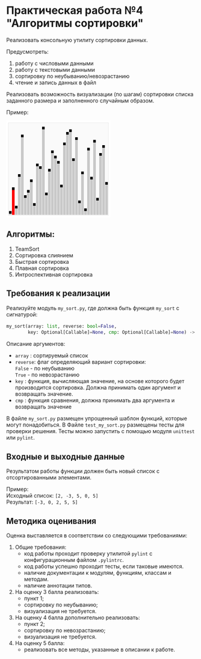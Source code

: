 # Практическая работа №4 "Алгоритмы сортировки"

Реализовать консольную утилиту сортировки данных.

Предусмотреть:
1) работу с числовыми данными
2) работу с текстовыми данными
3) сортировку по неубыванию/невозрастанию
4) чтение и запись данных в файл

Реализовать возможность визуализации (по шагам) сортировки списка
заданного размера и заполненного случайным образом.

Пример:

![Шейкерная сортировка, shaker sort](../../image/shaker_sort.gif)

## Алгоритмы:

1) TeamSort
2) Сортировка слиянием
3) Быстрая сортировка
4) Плавная сортировка
5) Интроспективная сортировка

##  Требования к реализации

Реализуйте модуль ```my_sort.py```, где должна быть функция
```my_sort``` с сигнатурой:

```python
my_sort(array: list, reverse: bool=False,
		key: Optional[Callable]=None, cmp: Optional[Callable]=None) -> list
```

Описание аргументов:

- ```array```  : сортируемый список
- ```reverse```: флаг определяющий вариант сортировки:<br>
		 		 ```False``` - по неубыванию<br>
		   		 ```True``` - по невозрастанию<br>
- ```key```    : функция, вычисляющая значение, на основе
		   		 которого будет производится сортировка.
		   		 Должна принимать один аргумент и возвращать значение.
- ```cmp```    : функция сравнения, должна принимать два аргумента и возвращать значение

В файле `my_sort.py` размещен упрощенный шаблон функций, которые могут
понадобиться. В Файле `test_my_sort.py` размещены тесты для проверки
решения. Тесты можно запустить с помощью модуля `unittest` или `pylint`.

## Входные и выходные данные

Результатом работы функции должен быть новый список с отсортированными элементами.

Пример:<br>
Исходный список: ```[2, -3, 5, 0, 5]```<br>
Результат: ```[-3, 0, 2, 5, 5]```<br>

## Методика оценивания

Оценка выставляется в соответствии со следующими требованиями:

1) Общие требования:
    - код работы проходит проверку утилитой `pylint` с конфигурационным
    файлом `.pylintrc`.
    - код работы успешно проходит тесты, если таковые имеются.
	- наличие документации к модулям, функциям, классам и методам.
    - наличие аннотации типов.
2) На оценку 3 балла реализовать:
    - пункт 1;
	- сортировку по неубыванию;
	- визуализация не требуется.
3) На оценку 4 балла дополнительно реализовать:
	- пункт 2;
    - сортировку по невозрастанию;
	- визуализация не требуется.
4) На оценку 5 балла:
    - реализовать все методы, указанные в описании к работе. 

<!-- 
## Полезные материалы

- [Плавная сортировка (smooth sort)](http://cppalgo.blogspot.com/2010/10/smoothsort.html)
- [Интроспективная сортировка](https://web.archive.org/web/20110825150145/http://ralphunden.net/?q=a-guide-to-introsort)
- [Динамический самообновляемый график на Python](https://ru.stackoverflow.com/questions/789210/%D0%94%D0%B8%D0%BD%D0%B0%D0%BC%D0%B8%D1%87%D0%B5%D1%81%D0%BA%D0%B8%D0%B9-%D1%81%D0%B0%D0%BC%D0%BE%D0%BE%D0%B1%D0%BD%D0%BE%D0%B2%D0%BB%D1%8F%D0%B5%D0%BC%D1%8B%D0%B9-%D0%B3%D1%80%D0%B0%D1%84%D0%B8%D0%BA-%D0%BD%D0%B0-python)
- [Sorting Algorithms Animations](https://www.toptal.com/developers/sorting-algorithms)
-->
